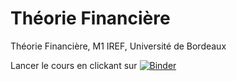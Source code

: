 # Théorie Financière
Théorie Financière, M1 IREF, Université de Bordeaux

Lancer le cours en clickant sur [![Binder](https://mybinder.org/badge.svg)](https://mybinder.org/v2/gh/nicolasmauhe/theorie_financiere/master?filepath=Partie_1.ipynb)
